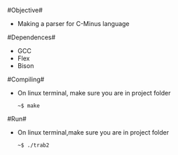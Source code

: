 #Objective#
- Making a parser for C-Minus language

#Dependences#
- GCC
- Flex
- Bison

#Compiling#

  - On linux terminal, make sure you are in project folder
  
    ```
    ~$ make
    ```

#Run#

  - On linux terminal,make sure you are in project folder

    ```
    ~$ ./trab2
    ```

